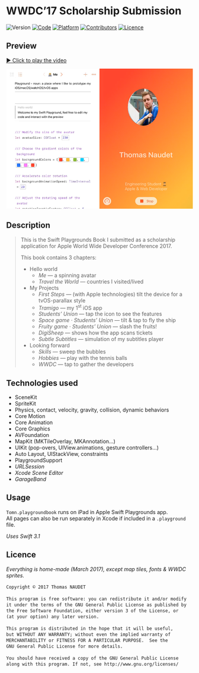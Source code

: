 # WWDC’17 Scholarship Submission

![Version](https://img.shields.io/badge/version-1.0-green.svg)
[![Code](https://img.shields.io/badge/code-Swift%203.1-orange.svg)](https://developer.apple.com/swift/)
[![Platform](https://img.shields.io/badge/platform-iOS%20%c2%b7%20Xcode-red.svg)](http://www.apple.com/ios/)
[![Contributors](https://img.shields.io/badge/contributors-Thomas%20NAUDET-blue.svg)](http://twitter.com/tomn94)
[![Licence](https://img.shields.io/badge/licence-GNU%20GPLv3-lightgrey.svg)](http://www.gnu.org/licenses/)

## Preview

[▶️ Click to play the video](Playgrounds.mp4)

[![Click to play the video](Playgrounds-preview.png)](Playgrounds.mp4)


## Description

> This is the Swift Playgrounds Book I submitted as a scholarship application for Apple World Wide Developer Conference 2017.
> 
> This book contains 3 chapters:
> 
> - Hello world
>   - *Me* — a spinning avatar
>   - *Travel the World* — countries I visited/lived
> - My Projects
>   - *First Steps* — (with Apple technologies) tilt the device for a tvOS-parallax style
>   - *Tramigo* — my 1<sup>st</sup> iOS app
>   - *Students’ Union* — tap the icon to see the features
>   - *Space game · Students’ Union* — tilt & tap to fly the ship
>   - *Fruity game · Students’ Union* — slash the fruits!
>   - *DigiSheep* — shows how the app scans tickets
>   - *Subtle Subtitles* — simulation of my subtitles player
> - Looking forward
>   - *Skills* — sweep the bubbles
>   - *Hobbies* — play with the tennis balls
>   - *WWDC* — tap to gather the developers


## Technologies used

- SceneKit
- SpriteKit
- Physics, contact, velocity, gravity, collision, dynamic behaviors
- Core Motion
- Core Animation
- Core Graphics
- AVFoundation
- MapKit (MKTileOverlay, MKAnnotation…)
- UIKit (pop-overs, UIView.animations, gesture controllers…)
- Auto Layout, UIStackView, constraints
- PlaygroundSupport
- *URLSession*
- *Xcode Scene Editor*
- *GarageBand*


## Usage
`Tomn.playgroundbook` runs on iPad in Apple Swift Playgrounds app.\
All pages can also be run separately in Xcode if included in a `.playground` file.

*Uses Swift 3.1*


## Licence

*Everything is home-made (March 2017), except map tiles, fonts & WWDC sprites.*

    Copyright © 2017 Thomas NAUDET

    This program is free software: you can redistribute it and/or modify
    it under the terms of the GNU General Public License as published by
    the Free Software Foundation, either version 3 of the License, or
    (at your option) any later version.

    This program is distributed in the hope that it will be useful,
    but WITHOUT ANY WARRANTY; without even the implied warranty of
    MERCHANTABILITY or FITNESS FOR A PARTICULAR PURPOSE.  See the
    GNU General Public License for more details.

    You should have received a copy of the GNU General Public License
    along with this program. If not, see http://www.gnu.org/licenses/